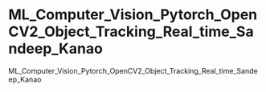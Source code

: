# ML_Computer_Vision_Pytorch_OpenCV2_Object_Tracking_Real_time_Sandeep_Kanao
ML_Computer_Vision_Pytorch_OpenCV2_Object_Tracking_Real_time_Sandeep_Kanao
